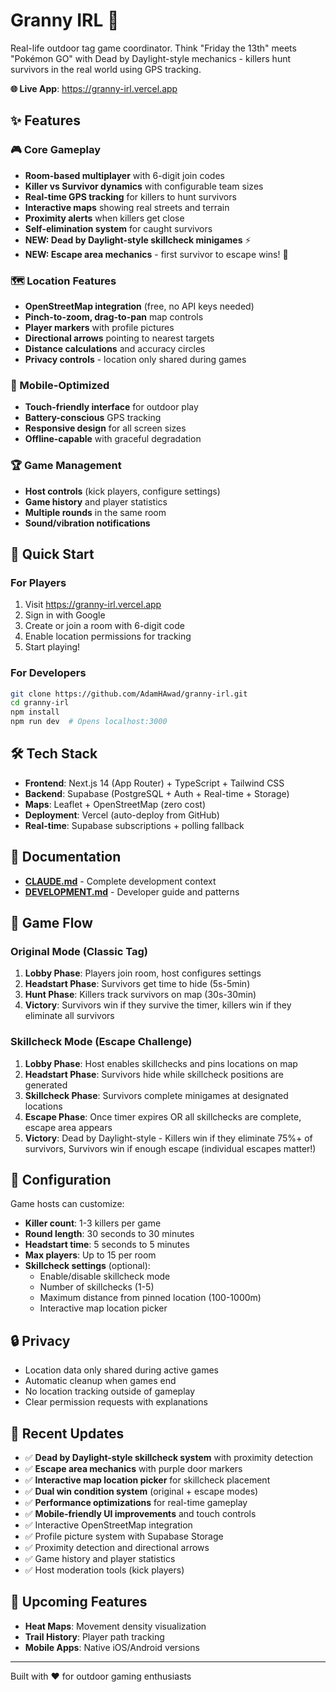 # Granny IRL 🎯

Real-life outdoor tag game coordinator. Think "Friday the 13th" meets "Pokémon GO" with Dead by Daylight-style mechanics - killers hunt survivors in the real world using GPS tracking.

**🌐 Live App**: https://granny-irl.vercel.app

## ✨ Features

### 🎮 Core Gameplay
- **Room-based multiplayer** with 6-digit join codes
- **Killer vs Survivor dynamics** with configurable team sizes
- **Real-time GPS tracking** for killers to hunt survivors
- **Interactive maps** showing real streets and terrain
- **Proximity alerts** when killers get close
- **Self-elimination system** for caught survivors
- **NEW: Dead by Daylight-style skillcheck minigames** ⚡
- **NEW: Escape area mechanics** - first survivor to escape wins! 🚪

### 🗺️ Location Features
- **OpenStreetMap integration** (free, no API keys needed)
- **Pinch-to-zoom, drag-to-pan** map controls
- **Player markers** with profile pictures
- **Directional arrows** pointing to nearest targets
- **Distance calculations** and accuracy circles
- **Privacy controls** - location only shared during games

### 📱 Mobile-Optimized
- **Touch-friendly interface** for outdoor play
- **Battery-conscious** GPS tracking
- **Responsive design** for all screen sizes
- **Offline-capable** with graceful degradation

### 🏆 Game Management
- **Host controls** (kick players, configure settings)
- **Game history** and player statistics
- **Multiple rounds** in the same room
- **Sound/vibration notifications**

## 🚀 Quick Start

### For Players
1. Visit https://granny-irl.vercel.app
2. Sign in with Google
3. Create or join a room with 6-digit code
4. Enable location permissions for tracking
5. Start playing!

### For Developers
```bash
git clone https://github.com/AdamHAwad/granny-irl.git
cd granny-irl
npm install
npm run dev  # Opens localhost:3000
```

## 🛠️ Tech Stack

- **Frontend**: Next.js 14 (App Router) + TypeScript + Tailwind CSS
- **Backend**: Supabase (PostgreSQL + Auth + Real-time + Storage)
- **Maps**: Leaflet + OpenStreetMap (zero cost)
- **Deployment**: Vercel (auto-deploy from GitHub)
- **Real-time**: Supabase subscriptions + polling fallback

## 📖 Documentation

- **[CLAUDE.md](./CLAUDE.md)** - Complete development context
- **[DEVELOPMENT.md](./DEVELOPMENT.md)** - Developer guide and patterns

## 🎯 Game Flow

### Original Mode (Classic Tag)
1. **Lobby Phase**: Players join room, host configures settings
2. **Headstart Phase**: Survivors get time to hide (5s-5min)
3. **Hunt Phase**: Killers track survivors on map (30s-30min)
4. **Victory**: Survivors win if they survive the timer, killers win if they eliminate all survivors

### Skillcheck Mode (Escape Challenge)
1. **Lobby Phase**: Host enables skillchecks and pins locations on map
2. **Headstart Phase**: Survivors hide while skillcheck positions are generated
3. **Skillcheck Phase**: Survivors complete minigames at designated locations
4. **Escape Phase**: Once timer expires OR all skillchecks are complete, escape area appears
5. **Victory**: Dead by Daylight-style - Killers win if they eliminate 75%+ of survivors, Survivors win if enough escape (individual escapes matter!)

## 📝 Configuration

Game hosts can customize:
- **Killer count**: 1-3 killers per game
- **Round length**: 30 seconds to 30 minutes
- **Headstart time**: 5 seconds to 5 minutes
- **Max players**: Up to 15 per room
- **Skillcheck settings** (optional):
  - Enable/disable skillcheck mode
  - Number of skillchecks (1-5)
  - Maximum distance from pinned location (100-1000m)
  - Interactive map location picker

## 🔒 Privacy

- Location data only shared during active games
- Automatic cleanup when games end
- No location tracking outside of gameplay
- Clear permission requests with explanations

## 🌟 Recent Updates

- ✅ **Dead by Daylight-style skillcheck system** with proximity detection
- ✅ **Escape area mechanics** with purple door markers
- ✅ **Interactive map location picker** for skillcheck placement
- ✅ **Dual win condition system** (original + escape modes)
- ✅ **Performance optimizations** for real-time gameplay
- ✅ **Mobile-friendly UI improvements** and touch controls
- ✅ Interactive OpenStreetMap integration
- ✅ Profile picture system with Supabase Storage
- ✅ Proximity detection and directional arrows
- ✅ Game history and player statistics
- ✅ Host moderation tools (kick players)

## 🔮 Upcoming Features

- **Heat Maps**: Movement density visualization
- **Trail History**: Player path tracking
- **Mobile Apps**: Native iOS/Android versions

---

Built with ❤️ for outdoor gaming enthusiasts